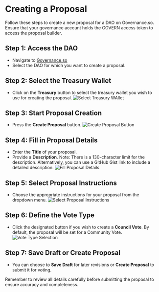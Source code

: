 # Creating a Proposal

Follow these steps to create a new proposal for a DAO on Governance.so. Ensure that your governance account holds the GOVERN access token to access the proposal builder.

## Step 1: Access the DAO

- Navigate to [Governance.so](https://governance.so)
- Select the DAO for which you want to create a proposal.

## Step 2: Select the Treasury Wallet

- Click on the **Treasury** button to select the treasury wallet you wish to use for creating the proposal.
  ![Select Treasury WAllet](https://github.com/user-attachments/assets/c55d0adc-0806-4779-b80b-1d1676822b8a)

## Step 3: Start Proposal Creation

- Press the **Create Proposal** button.
  ![Create Proposal Button](https://github.com/user-attachments/assets/6f2aa80f-42f7-4ec5-80c0-2782ab859dbe)

## Step 4: Fill in Proposal Details

- Enter the **Title** of your proposal.
- Provide a **Description**. Note: There is a 130-character limit for the description. Alternatively, you can use a GitHub Gist link to include a detailed description. ![Fill Proposal Details](https://github.com/user-attachments/assets/5aa71aaa-43e7-419b-8412-7f252cd2b0d9)

## Step 5: Select Proposal Instructions

- Choose the appropriate instructions for your proposal from the dropdown menu. ![Select Proposal Instructions](https://github.com/user-attachments/assets/5bd88fd5-869c-4315-867e-51b9ac71a10d)

## Step 6: Define the Vote Type

- Click the designated button if you wish to create a **Council Vote**. By default, the proposal will be set for a Community Vote. ![Vote Type Selection](https://github.com/user-attachments/assets/d81abf0a-cea5-405e-b316-8142f12fd78a)

## Step 7: Save Draft or Create Proposal

- You can choose to **Save Draft** for later revisions or **Create Proposal** to submit it for voting.

Remember to review all details carefully before submitting the proposal to ensure accuracy and completeness.
